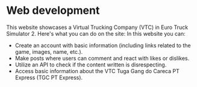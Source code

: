 # Web development
This website showcases a Virtual Trucking Company (VTC) in Euro Truck Simulator 2. Here's what you can do on the site:
In this website you can:
- Create an account with basic information (including links related to the game, images, name, etc.).
- Make posts where users can comment and react with likes or dislikes.
- Utilize an API to check if the content written is disrespecting.
- Access basic information about the VTC Tuga Gang do Careca PT Express (TGC PT Express).

